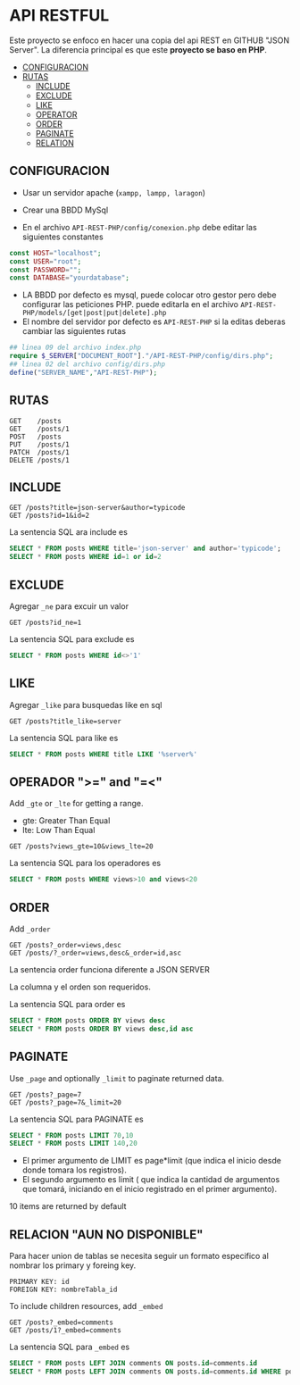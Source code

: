 
# API RESTFUL
Este proyecto se enfoco en hacer una copia del api REST en GITHUB "JSON Server".
La diferencia principal es que este **proyecto se baso en PHP**.

* <a href="#configuracion">CONFIGURACION</a>
* <a href="#rutas">RUTAS</a>
    * <a href="#include">INCLUDE</a>
    * <a href="#exclude">EXCLUDE</a>
    * <a href="#like">LIKE</a>
    * <a href="#operator">OPERATOR</a>
    * <a href="#order">ORDER</a>
    * <a href="#paginate">PAGINATE</a>
    * <a href="#relation">RELATION</a>


## <span id="configuracion">CONFIGURACION</span>
* Usar un servidor apache (`xampp, lampp, laragon`)
* Crear una BBDD MySql

* En el archivo `API-REST-PHP/config/conexion.php` debe editar las siguientes constantes
```php
const HOST="localhost";
const USER="root";
const PASSWORD="";
const DATABASE="yourdatabase";
```
* LA BBDD por defecto es mysql, puede colocar otro gestor pero debe configurar las peticiones PHP. puede editarla en el archivo `API-REST-PHP/models/[get|post|put|delete].php`
* El nombre del servidor por defecto es `API-REST-PHP` si la editas deberas cambiar las siguientes rutas
```php
## linea 09 del archivo index.php 
require $_SERVER["DOCUMENT_ROOT"]."/API-REST-PHP/config/dirs.php";
## linea 02 del archivo config/dirs.php
define("SERVER_NAME","API-REST-PHP");
```
## <span id="rutas">RUTAS</span>
```
GET    /posts
GET    /posts/1
POST   /posts
PUT    /posts/1
PATCH  /posts/1
DELETE /posts/1
```
## <span id="include">INCLUDE</span>
```
GET /posts?title=json-server&author=typicode
GET /posts?id=1&id=2
```
La sentencia SQL ara include es
```sql
SELECT * FROM posts WHERE title='json-server' and author='typicode';
SELECT * FROM posts WHERE id=1 or id=2
```
<!-- La segunda sentencia varia respecto a JSON.SERVER (JSON SERVER USA EL OPERADOR or para la sintaxis SQL cuando hay variables iguales) -->
## <span id="exclude">EXCLUDE</span>
Agregar `_ne` para excuir un valor
```
GET /posts?id_ne=1
```
La sentencia SQL para exclude es
```sql
SELECT * FROM posts WHERE id<>'1'
```
## <span id="like">LIKE</span>
Agregar `_like` para busquedas like en sql
```
GET /posts?title_like=server
```
La sentencia SQL para like es
```sql
SELECT * FROM posts WHERE title LIKE '%server%'
```

## <span id="operator">OPERADOR ">=" and "=<"</span>
Add `_gte` or `_lte` for getting a range.
* gte: Greater Than Equal
* lte: Low Than Equal

```
GET /posts?views_gte=10&views_lte=20
```
La sentencia SQL para los operadores es
```sql
SELECT * FROM posts WHERE views>10 and views<20
```


## <span id="order">ORDER</span>
Add  `_order`
```
GET /posts?_order=views,desc
GET /posts/?_order=views,desc&_order=id,asc
```
La sentencia order funciona diferente a JSON SERVER

La columna y el orden son requeridos.

La sentencia SQL para order es
```sql
SELECT * FROM posts ORDER BY views desc
SELECT * FROM posts ORDER BY views desc,id asc
```

## <span id="paginate">PAGINATE</span>
Use `_page` and optionally `_limit` to paginate returned data.

```
GET /posts?_page=7
GET /posts?_page=7&_limit=20
```
La sentencia SQL para PAGINATE es
```sql
SELECT * FROM posts LIMIT 70,10
SELECT * FROM posts LIMIT 140,20
```
* El primer argumento de LIMIT es page*limit (que indica el inicio desde donde tomara los registros).
* El segundo argumento es limit ( que indica la cantidad de argumentos que tomará, iniciando en el inicio registrado en el primer argumento).

10 items are returned by default

## <span id="relation">RELACION "AUN NO DISPONIBLE"</span>
Para hacer union de tablas se necesita seguir un formato especifico al nombrar los primary y foreing key.
```
PRIMARY KEY: id
FOREIGN KEY: nombreTabla_id
```

To include children resources, add `_embed`
```
GET /posts?_embed=comments
GET /posts/1?_embed=comments
```
La sentencia SQL para `_embed` es
```sql
SELECT * FROM posts LEFT JOIN comments ON posts.id=comments.id
SELECT * FROM posts LEFT JOIN comments ON posts.id=comments.id WHERE posts.id='1'
```

